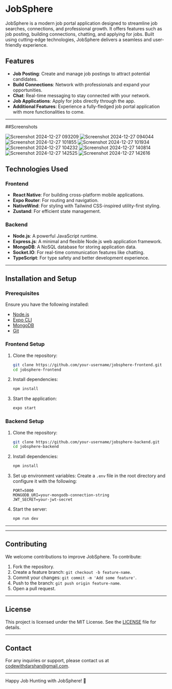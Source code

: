 # JobSphere

JobSphere is a modern job portal application designed to streamline job searches, connections, and professional growth. It offers features such as job posting, building connections, chatting, and applying for jobs. Built using cutting-edge technologies, JobSphere delivers a seamless and user-friendly experience.

## Features

- **Job Posting**: Create and manage job postings to attract potential candidates.
- **Build Connections**: Network with professionals and expand your opportunities.
- **Chat**: Real-time messaging to stay connected with your network.
- **Job Applications**: Apply for jobs directly through the app.
- **Additional Features**: Experience a fully-fledged job portal application with more functionalities to come.

---

##Screenshots

![Screenshot 2024-12-27 093209](https://github.com/user-attachments/assets/dac458b3-37f1-4635-a423-0d2c1c8acae7)
![Screenshot 2024-12-27 094044](https://github.com/user-attachments/assets/07398e34-5efc-48f9-95ca-410f54c86ad9)
![Screenshot 2024-12-27 101855](https://github.com/user-attachments/assets/e08413af-28f3-4f9b-a2ab-871e8dfa173c)
![Screenshot 2024-12-27 101934](https://github.com/user-attachments/assets/95e92f29-d0b1-46ce-8c6b-4560b0b7be07)
![Screenshot 2024-12-27 104232](https://github.com/user-attachments/assets/7f09c854-adf3-4b83-a151-6f74cdb2992e)
![Screenshot 2024-12-27 140814](https://github.com/user-attachments/assets/1a014d77-45a9-4eb8-b568-92062abeadf9)
![Screenshot 2024-12-27 142525](https://github.com/user-attachments/assets/d71cd73a-e0dd-4b00-af80-dbdc1121bf12)
![Screenshot 2024-12-27 142616](https://github.com/user-attachments/assets/34a50718-abd3-45e9-a989-5f4ceb4d402f)

## Technologies Used

### Frontend
- **React Native**: For building cross-platform mobile applications.
- **Expo Router**: For routing and navigation.
- **NativeWind**: For styling with Tailwind CSS-inspired utility-first styling.
- **Zustand**: For efficient state management.

### Backend
- **Node.js**: A powerful JavaScript runtime.
- **Express.js**: A minimal and flexible Node.js web application framework.
- **MongoDB**: A NoSQL database for storing application data.
- **Socket.IO**: For real-time communication features like chatting.
- **TypeScript**: For type safety and better development experience.

---

## Installation and Setup

### Prerequisites
Ensure you have the following installed:
- [Node.js](https://nodejs.org/)
- [Expo CLI](https://docs.expo.dev/get-started/installation/)
- [MongoDB](https://www.mongodb.com/)
- [Git](https://git-scm.com/)

### Frontend Setup
1. Clone the repository:
   ```bash
   git clone https://github.com/your-username/jobsphere-frontend.git
   cd jobsphere-frontend
   ```
2. Install dependencies:
   ```bash
   npm install
   ```
3. Start the application:
   ```bash
   expo start
   ```

### Backend Setup
1. Clone the repository:
   ```bash
   git clone https://github.com/your-username/jobsphere-backend.git
   cd jobsphere-backend
   ```
2. Install dependencies:
   ```bash
   npm install
   ```
3. Set up environment variables:
   Create a `.env` file in the root directory and configure it with the following:
   ```env
   PORT=5000
   MONGODB_URI=your-mongodb-connection-string
   JWT_SECRET=your-jwt-secret
   ```
4. Start the server:
   ```bash
   npm run dev
   ```

---



---

## Contributing
We welcome contributions to improve JobSphere. To contribute:
1. Fork the repository.
2. Create a feature branch: `git checkout -b feature-name`.
3. Commit your changes: `git commit -m 'Add some feature'`.
4. Push to the branch: `git push origin feature-name`.
5. Open a pull request.

---

## License
This project is licensed under the MIT License. See the [LICENSE](LICENSE) file for details.

---

## Contact
For any inquiries or support, please contact us at [codewithdarshan@gmail.com](mailto:codewithdarshan45@gamail.com).

---

Happy Job Hunting with JobSphere! 🚀


